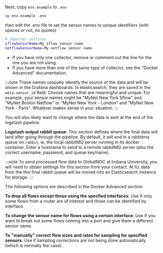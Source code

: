 Next, copy `env.example` to `.env`  
```sh
cp env.example .env 
```

then edit the .env file to set the sensor names to unique identifiers (with spaces or not, no quotes)
```sh
# Importer settings
sflowSensorName=My sflow sensor name
netflowSensorName=My netflow sensor name
```

 - If you have only one collector, remove or comment out the line for the one you are not using.
 - If you have more than one of the same type of collector, see the "Docker Advanced" documentation.

:::note
These names uniquely identify the source of the data and will be shown in the Grafana dashboards. In elasticsearch, they are saved in the `meta.sensor_id` field. Choose names that are meaningful and unique.
For example, your sensor names might be "MyNet New York Sflow" and "MyNet Boston Netflow" or "MyNet New York - London" and "MyNet New York - Paris". Whatever makes sense in your situation.
:::

You will also likely want to change where the data is sent at the end of the logstash pipeline.

**Logstash output rabbit queue**: This section defines where the final data will land after going through the pipeline.  By default, it will end in a rabbitmq queue on `rabbit`, ie, the local rabbitMQ server running in its docker container. Enter a hostname to send to a remote rabbitMQ server (also the correct username, password, and queue key/name). 

:::note
To send processed flow data to GlobalNOC at Indiana University, you will need to obtain settings for this section from your contact. At IU, data from the this final rabbit queue will be moved into an Elasticsearch instance for storage. 
:::

The following options are described in the Docker Advanced section:

**To drop all flows except those using the specfied interfaces**: Use if only some flows from a router are of interest and those can be identified by interface.

**To change the sensor name for flows using a certain interface**: Use if you want to break out some flows coming into a port and give them a different sensor name.

**To "manually" correct flow sizes and rates for sampling for specified sensors**: Use if sampling corrections are not being done automatically (which is normally the case). 

